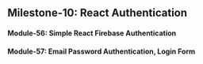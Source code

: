 ## Milestone-10: React Authentication

#### Module-56: Simple React Firebase Authentication

#### Module-57: Email Password Authentication, Login Form

